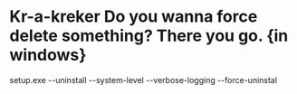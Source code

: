 # Kr-a-kreker Do you wanna force delete something? There you go. {in windows}
 setup.exe --uninstall --system-level --verbose-logging --force-uninstal

